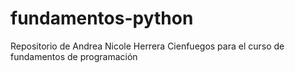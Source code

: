 # fundamentos-python
Repositorio de Andrea Nicole Herrera Cienfuegos para el curso de fundamentos de programación
